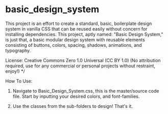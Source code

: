 # basic_design_system

This project is an effort to create a standard, basic, boilerplate design system in vanilla CSS that can be reused easily without concern for installing dependencies. This project, aptly named: "Basic Design System,"
is just that, a basic modular design system with reusable elements consisting of buttons, colors, spacing, shadows, animations, and typography.

License: Creative Commons Zero 1.0 Universal (CC BY 1.0) (No attribution required, use for any commercial or personal projects without restraint, enjoy!) */

How To Use: 

1) Navigate to Basic_Design_System.css, this is the master/source code file. Start by inputting your desired colors, and font-families. 

2) Use the classes from the sub-folders to design! That's it.

